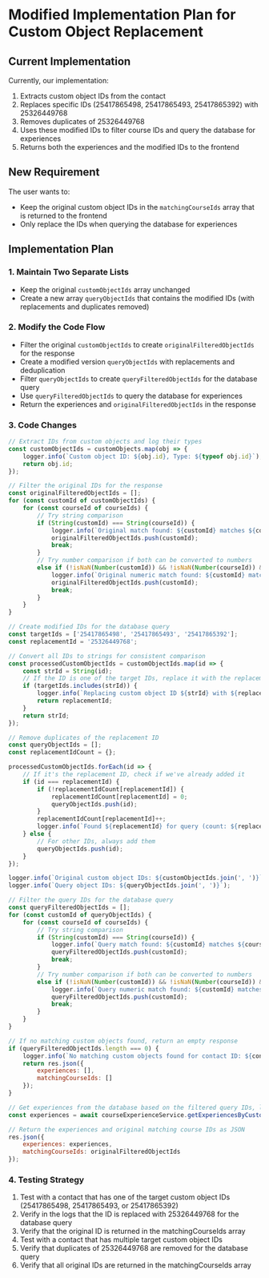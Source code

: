 # Modified Implementation Plan for Custom Object Replacement

## Current Implementation
Currently, our implementation:
1. Extracts custom object IDs from the contact
2. Replaces specific IDs (25417865498, 25417865493, 25417865392) with 25326449768
3. Removes duplicates of 25326449768
4. Uses these modified IDs to filter course IDs and query the database for experiences
5. Returns both the experiences and the modified IDs to the frontend

## New Requirement
The user wants to:
- Keep the original custom object IDs in the `matchingCourseIds` array that is returned to the frontend
- Only replace the IDs when querying the database for experiences

## Implementation Plan

### 1. Maintain Two Separate Lists
- Keep the original `customObjectIds` array unchanged
- Create a new array `queryObjectIds` that contains the modified IDs (with replacements and duplicates removed)

### 2. Modify the Code Flow
- Filter the original `customObjectIds` to create `originalFilteredObjectIds` for the response
- Create a modified version `queryObjectIds` with replacements and deduplication
- Filter `queryObjectIds` to create `queryFilteredObjectIds` for the database query
- Use `queryFilteredObjectIds` to query the database for experiences
- Return the experiences and `originalFilteredObjectIds` in the response

### 3. Code Changes

```javascript
// Extract IDs from custom objects and log their types
const customObjectIds = customObjects.map(obj => {
    logger.info(`Custom object ID: ${obj.id}, Type: ${typeof obj.id}`);
    return obj.id;
});

// Filter the original IDs for the response
const originalFilteredObjectIds = [];
for (const customId of customObjectIds) {
    for (const courseId of courseIds) {
        // Try string comparison
        if (String(customId) === String(courseId)) {
            logger.info(`Original match found: ${customId} matches ${courseId}`);
            originalFilteredObjectIds.push(customId);
            break;
        }
        // Try number comparison if both can be converted to numbers
        else if (!isNaN(Number(customId)) && !isNaN(Number(courseId)) && Number(customId) === Number(courseId)) {
            logger.info(`Original numeric match found: ${customId} matches ${courseId}`);
            originalFilteredObjectIds.push(customId);
            break;
        }
    }
}

// Create modified IDs for the database query
const targetIds = ['25417865498', '25417865493', '25417865392'];
const replacementId = '25326449768';

// Convert all IDs to strings for consistent comparison
const processedCustomObjectIds = customObjectIds.map(id => {
    const strId = String(id);
    // If the ID is one of the target IDs, replace it with the replacement ID
    if (targetIds.includes(strId)) {
        logger.info(`Replacing custom object ID ${strId} with ${replacementId} for database query`);
        return replacementId;
    }
    return strId;
});

// Remove duplicates of the replacement ID
const queryObjectIds = [];
const replacementIdCount = {};

processedCustomObjectIds.forEach(id => {
    // If it's the replacement ID, check if we've already added it
    if (id === replacementId) {
        if (!replacementIdCount[replacementId]) {
            replacementIdCount[replacementId] = 0;
            queryObjectIds.push(id);
        }
        replacementIdCount[replacementId]++;
        logger.info(`Found ${replacementId} for query (count: ${replacementIdCount[replacementId]})`);
    } else {
        // For other IDs, always add them
        queryObjectIds.push(id);
    }
});

logger.info(`Original custom object IDs: ${customObjectIds.join(', ')}`);
logger.info(`Query object IDs: ${queryObjectIds.join(', ')}`);

// Filter the query IDs for the database query
const queryFilteredObjectIds = [];
for (const customId of queryObjectIds) {
    for (const courseId of courseIds) {
        // Try string comparison
        if (String(customId) === String(courseId)) {
            logger.info(`Query match found: ${customId} matches ${courseId}`);
            queryFilteredObjectIds.push(customId);
            break;
        }
        // Try number comparison if both can be converted to numbers
        else if (!isNaN(Number(customId)) && !isNaN(Number(courseId)) && Number(customId) === Number(courseId)) {
            logger.info(`Query numeric match found: ${customId} matches ${courseId}`);
            queryFilteredObjectIds.push(customId);
            break;
        }
    }
}

// If no matching custom objects found, return an empty response
if (queryFilteredObjectIds.length === 0) {
    logger.info(`No matching custom objects found for contact ID: ${contactID}`);
    return res.json({
        experiences: [],
        matchingCourseIds: []
    });
}

// Get experiences from the database based on the filtered query IDs, language, and contactID
const experiences = await courseExperienceService.getExperiencesByCustomObjectIds(db, queryFilteredObjectIds, language, contactID);

// Return the experiences and original matching course IDs as JSON
res.json({
    experiences: experiences,
    matchingCourseIds: originalFilteredObjectIds
});
```

### 4. Testing Strategy
1. Test with a contact that has one of the target custom object IDs (25417865498, 25417865493, or 25417865392)
2. Verify in the logs that the ID is replaced with 25326449768 for the database query
3. Verify that the original ID is returned in the matchingCourseIds array
4. Test with a contact that has multiple target custom object IDs
5. Verify that duplicates of 25326449768 are removed for the database query
6. Verify that all original IDs are returned in the matchingCourseIds array